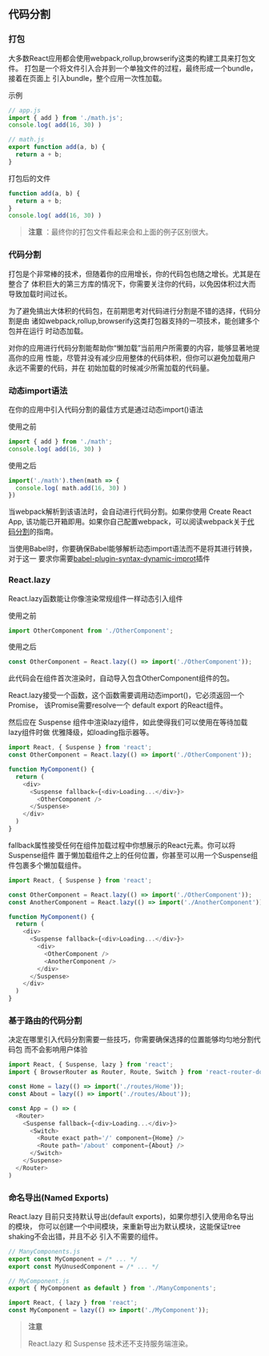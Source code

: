 
## 代码分割

### 打包

大多数React应用都会使用webpack,rollup,browserify这类的构建工具来打包文件。
打包是一个将文件引入合并到一个单独文件的过程，最终形成一个bundle，接着在页面上
引入bundle，整个应用一次性加载。

示例

```js
// app.js
import { add } from './math.js';
console.log( add(16, 30) )
```

```js
// math.js
export function add(a, b) {
  return a + b;
}
```

打包后的文件
```js
function add(a, b) {
  return a + b;
}
console.log( add(16, 30) )
```
> **注意** ：最终你的打包文件看起来会和上面的例子区别很大。

### 代码分割

打包是个非常棒的技术，但随着你的应用增长，你的代码包也随之增长。尤其是在整合了
体积巨大的第三方库的情况下，你需要关注你的代码，以免因体积过大而导致加载时间过长。

为了避免搞出大体积的代码包，在前期思考对代码进行分割是不错的选择，代码分割是由
诸如webpack,rollup,browserify这类打包器支持的一项技术，能创建多个包并在运行
时动态加载。

对你的应用进行代码分割能帮助你“懒加载”当前用户所需要的内容，能够显著地提高你的应用
性能，尽管并没有减少应用整体的代码体积，但你可以避免加载用户永远不需要的代码，并在
初始加载的时候减少所需加载的代码量。

### 动态import语法

在你的应用中引入代码分割的最佳方式是通过动态import()语法

使用之前
```js
import { add } from './math';
console.log( add(16, 30) )
```
使用之后
```js
import('./math').then(math => {
  console.log( math.add(16, 30) )
})
```

当webpack解析到该语法时，会自动进行代码分割。如果你使用 Create React App,
该功能已开箱即用。如果你自己配置webpack，可以阅读webpack关于[代码分割](https://webpack.docschina.org/guides/code-splitting/)的指南。

当使用Babel时，你要确保Babel能够解析动态import语法而不是将其进行转换，对于这一
要求你需要[babel-plugin-syntax-dynamic-improt](https://classic.yarnpkg.com/en/package/babel-plugin-syntax-dynamic-import)插件

### React.lazy

React.lazy函数能让你像渲染常规组件一样动态引入组件

使用之前
```js
import OtherComponent from './OtherComponent';
```
使用之后
```js
const OtherComponent = React.lazy(() => import('./OtherComponent'));
```

此代码会在组件首次渲染时，自动导入包含OtherComponent组件的包。

React.lazy接受一个函数，这个函数需要调用动态import()，它必须返回一个Promise，
该Promise需要resolve一个 default export 的React组件。

然后应在 Suspense 组件中渲染lazy组件，如此使得我们可以使用在等待加载lazy组件时做
优雅降级，如loading指示器等。

```js
import React, { Suspense } from 'react';
const OtherComponent = React.lazy(() => import('./OtherComponent'));

function MyComponent() {
  return (
    <div>
      <Suspense fallback={<div>Loading...</div>}>
        <OtherComponent />
      </Suspense>
    </div>
  )
}
```
fallback属性接受任何在组件加载过程中你想展示的React元素。你可以将Suspense组件
置于懒加载组件之上的任何位置，你甚至可以用一个Suspense组件包裹多个懒加载组件。
```js
import React, { Suspense } from 'react';

const OtherComponent = React.lazy(() => import('./OtherComponent'));
const AnotherComponent = React.lazy(() => import('./AnotherComponent'));

function MyComponent() {
  return (
    <div>
      <Suspense fallback={<div>Loading...</div>}>
        <div>
          <OtherComponent />
          <AnotherComponent />
        </div>
      </Suspense>
    </div>
  )
}
```

### 基于路由的代码分割

决定在哪里引入代码分割需要一些技巧，你需要确保选择的位置能够均匀地分割代码包
而不会影响用户体验

```js
import React, { Suspense, lazy } from 'react';
import { BrowserRouter as Router, Route, Switch } from 'react-router-dom';

const Home = lazy(() => import('./routes/Home'));
const About = lazy(() => import('./routes/About'));

const App = () => (
  <Router>
    <Suspense fallback={<div>Loading...</div>}>
      <Switch>
        <Route exact path='/' component={Home} />
        <Route path='/about' component={About} />
      </Switch>
    </Suspense>
  </Router>
)
```

### 命名导出(Named Exports)

React.lazy 目前只支持默认导出(default exports)，如果你想引入使用命名导出的模块，
你可以创建一个中间模块，来重新导出为默认模块，这能保证tree shaking不会出错，并且不必
引入不需要的组件。
```js
// ManyComponents.js
export const MyComponent = /* ... */
export const MyUnusedComponent = /* ... */
```

```js
// MyComponent.js
export { MyComponent as default } from './ManyComponents';
```

```js
import React, { lazy } from 'react';
const MyComponent = lazy(() => import('./MyComponent'));
```

> **注意**
>
> React.lazy 和 Suspense 技术还不支持服务端渲染。
